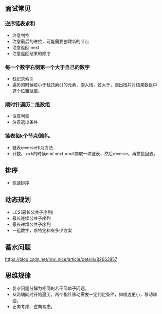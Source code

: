 ## 面试常见

### 逆序链表求和
- 注意判空
- 注意最后的进位，可能需要创建新的节点
- 注意返回.next
- 注意返回结果的顺序

### 每一个数字右侧第一个大于自己的数字
- 栈记录索引
- 遍历的时候若小于栈顶索引的元素，则入栈，若大于，则出栈并对结果数组中这个位置赋值。

### 顺时针遍历二维数组
- 注意判空
- 注意退出条件

### 链表每k个节点倒序。
- 链表reverse作为方法
- 计数，>=k的时候end.next =null摘取一块链表，然后reverse，再拼接回去。

## 排序

- 快速排序

## 动态规划

- LCS(最长公共子序列)
- 最长连续公共子序列
- 最长递增公共子序列
- 一组数字，求特定和有多少方案

## 蓄水问题

https://blog.csdn.net/mw_nice/article/details/82663857

## 思维规律

- 复杂问题分解为相同的若干简单子问题。
- 从两端同时开始遍历，两个指针移动需要一定判定条件，如哪边更小，移动哪边。
- 正向考虑、逆向考虑。

